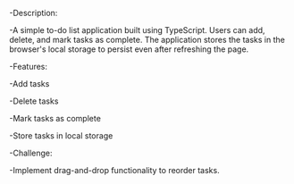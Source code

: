 -Description:

-A simple to-do list application built using TypeScript. Users can add, delete, and mark tasks as complete. The application stores the tasks in the browser's local storage to persist even after refreshing the page.

-Features:

-Add tasks

-Delete tasks

-Mark tasks as complete

-Store tasks in local storage

-Challenge:

-Implement drag-and-drop functionality to reorder tasks.

